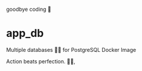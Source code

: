 goodbye coding 👋
# app_db

Multiple databases 🐳🐳 for PostgreSQL Docker Image


<!-- INSPIRATIONAL_QUOTE_START -->
Action beats perfection.
🧑‍💻,
<!-- INSPIRATIONAL_QUOTE_END -->
